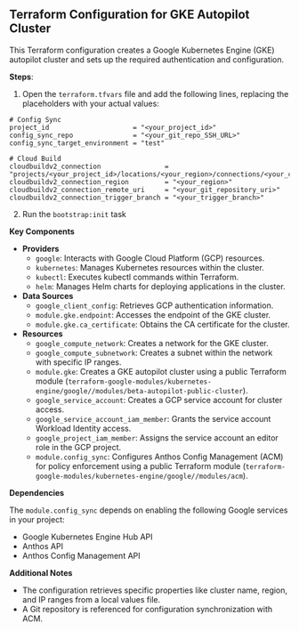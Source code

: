 ## Terraform Configuration for GKE Autopilot Cluster

This Terraform configuration creates a Google Kubernetes Engine (GKE) autopilot cluster and sets up the required authentication and configuration.

**Steps**:

1. Open the `terraform.tfvars` file and add the following lines, replacing the placeholders with your actual values:
```
# Config Sync
project_id                     = "<your_project_id>"
config_sync_repo               = "<your_git_repo_SSH_URL>"
config_sync_target_environment = "test"

# Cloud Build
cloudbuildv2_connection                = "projects/<your_project_id>/locations/<your_region>/connections/<your_connection_name>"
cloudbuildv2_connection_region         = "<your_region>"
cloudbuildv2_connection_remote_uri     = "<your_git_repository_uri>"
cloudbuildv2_connection_trigger_branch = "<your_trigger_branch>"
```
2. Run the `bootstrap:init` task

**Key Components**

* **Providers**
    * `google`: Interacts with Google Cloud Platform (GCP) resources.
    * `kubernetes`: Manages Kubernetes resources within the cluster.
    * `kubectl`: Executes kubectl commands within Terraform.
    * `helm`: Manages Helm charts for deploying applications in the cluster.
* **Data Sources**
    * `google_client_config`: Retrieves GCP authentication information.
    * `module.gke.endpoint`: Accesses the endpoint of the GKE cluster.
    * `module.gke.ca_certificate`: Obtains the CA certificate for the cluster.
* **Resources**
    * `google_compute_network`: Creates a network for the GKE cluster.
    * `google_compute_subnetwork`: Creates a subnet within the network with specific IP ranges.
    * `module.gke`: Creates a GKE autopilot cluster using a public Terraform module (`terraform-google-modules/kubernetes-engine/google//modules/beta-autopilot-public-cluster`).
    * `google_service_account`: Creates a GCP service account for cluster access.
    * `google_service_account_iam_member`: Grants the service account Workload Identity access.
    * `google_project_iam_member`: Assigns the service account an editor role in the GCP project.
    * `module.config_sync`: Configures Anthos Config Management (ACM) for policy enforcement using a public Terraform module (`terraform-google-modules/kubernetes-engine/google//modules/acm`).

**Dependencies**

The `module.config_sync` depends on enabling the following Google services in your project:

* Google Kubernetes Engine Hub API
* Anthos API
* Anthos Config Management API

**Additional Notes**

* The configuration retrieves specific properties like cluster name, region, and IP ranges from a local values file.
* A Git repository is referenced for configuration synchronization with ACM.